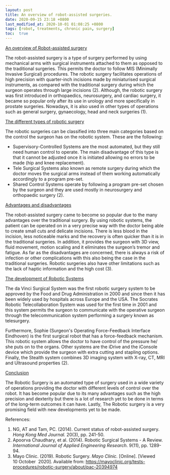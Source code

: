 ```yaml
---
layout: post
title: An overview of robot-assisted surgeries. 
date: 2020-09-15 23:18 +0800
last_modified_at: 2020-10-01 01:08:25 +0800
tags: [robot, treatments, chronic pain, surgery]
toc:  true
---
```

<p><u>An overview of Robot-assisted surgery</u></p>
<p>The robot-assisted surgery is a type of surgery performed by using mechanical arms with surgical instruments attached to them as opposed to the traditional surgeries. This permits the doctor to follow MIS (Minimally Invasive Surgical) procedures. The robotic surgery facilitates operations of high precision with quarter-inch incisions made by miniaturised surgical instruments, as compared with the traditional surgery during which the surgeon operates through large incisions (2). Although, the robotic surgery was first introduced in orthopaedics, neurosurgery, and cardiac surgery, it became so popular only after its use in urology and more specifically in prostate surgeries. Nowadays, it is also used in other types of operations such as general surgery, gynaecology, head and neck surgeries (1).</p>
<p><u>The different types of robotic surgery</u></p>
<p>The robotic surgeries can be classified into three main categories based on the control the surgeon has on the robotic system. These are the following:</p>
<ul>
<li>Supervisory-Controlled Systems are the most automated, but they still need human control to operate. The main disadvantage of this type is that it cannot be adjusted once it is initiated allowing no errors to be made (hip and knee replacement).</li>
<li>Tele Surgical Systems also known as remote surgery during which the doctor moves the surgical arms instead of them working automatically accordingly to a program pre-set.</li>
<li>Shared Control Systems operate by following a program pre-set chosen by the surgeon and they are used mostly in neurosurgery and orthopaedic surgery (2).</li>
</ul>
<p><u>Advantages and disadvantages</u></p>
<p>The robot-assisted surgery came to become so popular due to the many advantages over the traditional surgery. By using robotic systems, the patient can be operated on in a very precise way with the doctor being able to create small cuts and delicate incisions. There is less blood in the incision, less noticeable marks and the recovery is often quicker than it is in the traditional surgeries. In addition, it provides the surgeon with 3D view, fluid movement, motion scaling and it eliminates the surgeon&rsquo;s tremor and fatigue. As far as the disadvantages are concerned, there is always a risk of infection or other complications with this also being the case in the traditional surgeries. Robotic surgeries also have other limitations such as the lack of haptic information and the high cost (3).</p>
<p><u>The development of Robotic Systems</u></p>
<p>The da Vinci Surgical System was the first robotic surgery system to be approved by the Food and Drug Administration in 2000 and since then it has been widely used by hospitals across Europe and the USA. The Socrates Robotic Telecollaboration System was used for the first time in 2001 and this system permits the surgeon to communicate with the operative surgeon through the telecommunication system performing a surgery known as telesurgery.</p>
<p>Furthermore, Sophie (Surgeon's Operating Force-Feedback Interface Eindhoven) is the first surgical robot that has a force-feedback mechanism. This robotic system allows the doctor to have control of the pressure he/ she puts on to the organs. Other systems are the iDrive and the iConsole device which provide the surgeon with extra cutting and stapling options. Finally, the Stealth system combines 3D imaging system with X-ray, CT, MRI and Ultrasound properties (2).</p>
<p><u>Conclusion</u></p>
<p>The Robotic Surgery is an automated type of surgery used in a wide variety of operations providing the doctor with different levels of control over the robot. It has become popular due to its many advantages such as the high precision and dexterity but there is a lot of research yet to be done in terms of the long-term outcomes it can have. Lastly, The Robotic surgery is a very promising field with new developments yet to be made.</p>
<p>References:</p>
<ol>
<li><span>NG, AT and Tam, PC. (2014). Current status of robot-assisted surgery. <em>Hong Kong Med Journal.</em> 20(3), pp. 241-50.</span></li>
<li>Apoorva Chaudhary, et al. (2014). Robotic Surgical Systems - A Review. <em>International Journal of Applied Engineering Research</em>. 9(11), pp. 1289-94.</li>
<li><span>Mayo Clinic. (2019). Robotic Surgery.<em> Mayo Clinic.</em> [Online]. [Viewed 10&nbsp;October&nbsp; 2020]. Available from: </span><a href="https://www.mayoclinic.org/tests-procedures/robotic-surgery/about/pac-20394974">https://mayoclinic.org/tests-procedures/robotic-surgery/about/pac-20394974</a></li>
</ol>